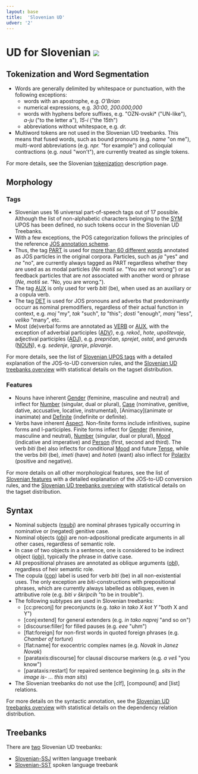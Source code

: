 ```yaml
---
layout: base
title:  'Slovenian UD'
udver: '2'
---
```


# UD for Slovenian <span class="flagspan"><img class="flag" src="../../flags/svg/SI.svg" /></span>

## Tokenization and Word Segmentation

* Words are generally delimited by whitespace or punctuation, with the following exceptions:
  * words with an apostrophe, e.g. *O'Brian*
  * numerical expressions, e.g. *30:00*, *200.000,000*
  * words with hyphens before suffixes, e.g. "OZN-ovski* ("UN-like"), *a-ju* ("to the letter a"), *15-i* ("the 15th")
  * abbreviations without whitespace, e.g. *dr.*
* Multiword tokens are not used in the Slovenian UD treebanks. This means that fused words, such as bound pronouns (e.g. *name* "on me"), multi-word abbreviations (e.g. *npr.* "for example") and colloquial contractions (e.g. *nauš* "won't"), are currently treated as single tokens.

For more details, see the Slovenian [tokenization](tokenization.html) description page.

## Morphology

### Tags

* Slovenian uses 16 universal part-of-speech tags out of 17 possible. Although the list of non-alphabetic characters belonging to the [SYM]() UPOS has been defined, no such tokens occur in the Slovenian UD Treebanks.
* With a few exceptions, the POS categorization follows the principles of the reference [JOS annotation scheme](http://nl.ijs.si/jos/index-en.html). 
* Thus, the tag [PART]() is used for [more than 60 different words](https://universaldependencies.org/treebanks/sl-comparison.html) annotated as JOS particles in the original corpora. Particles, such as _ja_ "yes" and _ne_ "no", are currently always tagged as PART regardless whether they are used as as modal particles (_Ne motiš se._ "You are not wrong") or as feedback particles that are _not_ associated with another word or phrase (_Ne, motiš se._ "No, you are wrong.").
* The tag [AUX]() is only used for verb *biti* (be), when used as an auxiliary or a copula verb.
* The tag [DET]() is used for JOS pronouns and adverbs that predominantly occurr as nominal premodifiers, regardless of their actual function in context, e.g. *moj* "my", *tak* "such", *ta* "this"; *dosti* "enough", *manj* "less", *veliko* "many", etc.
* Most (de)verbal forms are annotated as [VERB]() or [AUX](), with the exception of adverbial participles ([ADV]()), e.g. *rekoč*, *hote*, *upoštevaje*, adjectival participles ([ADJ]()), e.g. *prepričan*, *sprejet*, *ostal*, and gerunds ([NOUN]()), e.g. *sedenje*, *igranje*, *plavanje*. 

For more details, see the list of [Slovenian UPOS tags](pos/index.html) with a detailed explanation of the JOS-to-UD conversion rules, and the [Slovenian UD treebanks overview](https://universaldependencies.org/treebanks/sl-comparison.html) with statistical details on the tagset distribution.


### Features

* Nouns have inherent [Gender]() (feminine, masculine and neutral) and inflect for [Number]() (singular, dual or plural), [Case]() (nominative, genitive, dative, accusative, locative, instrumental), [Animacy](animate or inanimate) and [Definite]() (indefinite or definite).
* Verbs have inherent [Aspect](). Non-finite forms include infinitives, supine forms and l-participles. Finite forms inflect for [Gender]() (feminine, masculine and neutral), [Number]() (singular, dual or plural), [Mood]() (indicative and imperative) and [Person]() (first, second and third). The verb *biti* (be) also inflects for conditional [Mood]() and future [Tense](), while the verbs *biti* (be), *imeti* (have) and *hoteti* (want) also inflect for [Polarity]() (positive and negative).

For more details on all other morphological features, see the list of [Slovenian features](feat/index.html) with a detailed explanation of the JOS-to-UD conversion rules, and the [Slovenian UD treebanks overview](https://universaldependencies.org/treebanks/sl-comparison.html) with statistical details on the tagset distribution.

## Syntax

* Nominal subjects ([nsubj]()) are nominal phrases typically occurring in nominative or (negated) genitive case. 
* Nominal objects ([obj]()) are non-adpositional predicate arguments in all other cases, regardless of semantic role.
* In case of two objects in a sentence, one is considered to be indirect object ([iobj]()), typically the phrase in dative case.
* All prepositional phrases are annotated as oblique arguments ([obl]()), regardless of heir semantic role.
* The copula ([cop]()) label is used for verb *biti* (be) in all non-existential uses. The only exception are *biti*-constructions with prepositional phrases, which are currently always labelled as obliques, even in attributive role (e.g. *biti v škripcih* "to be in trouble").
* The following subtypes are used in Slovenian treebanks:
  * [cc:preconj] for preconjuncts (e.g. *tako* in *tako X kot Y* "both X and Y")
  * [conj:extend] for general extenders (e.g. *in tako naprej* "and so on")
  * [discourse:filler] for filled pauses (e.g. *eee* "uhm")
  * [flat:foreign] for non-first words in quoted foreign phrases (e.g. *Chamber of torture*)
  * [flat:name] for exocentric complex names (e.g. *Novak* in *Janez Novak*)
  * [parataxis:discourse] for clausal discourse markers (e.g. *a veš* "you know")
  * [parataxis:restart] for repaired sentence beginning (e.g. *sits* in *the image is- ... this man sits*)
* The Slovenian treebanks do not use the [clf], [compound] and [list] relations.

For more details on the syntactic annotation, see the [Slovenian UD treebanks overview](https://universaldependencies.org/treebanks/sl-comparison.html) with statistical details on the dependency relation distribution.

## Treebanks

There are [two](../treebanks/sl-comparison.html) Slovenian UD treebanks:

  * [Slovenian-SSJ](../treebanks/sl_ssj/index.html) written language treebank
  * [Slovenian-SST](../treebanks/sl_sst/index.html) spoken language treebank


